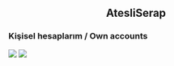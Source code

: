 <h2 align="center">AtesliSerap</h2>

<h3>Kişisel hesaplarım / Own accounts</h3>
<p align="left">
<a href="https://discord.com/users/966438759455408158" target"blank_"><img src="https://cdn.discordapp.com/attachments/966440541975883847/968869277182619698/discord.png"></a>
<a href="https://github.com/AtesliSerap3" target"blank_"><img src="https://cdn.discordapp.com/attachments/966440541975883847/968869295822090250/github.png"></a>
